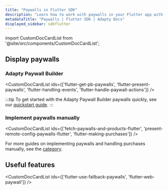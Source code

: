 ```yaml
---
title: "Paywalls in Flutter SDK"
description: "Learn how to work with paywalls in your Flutter app with Adapty SDK."
metadataTitle: "Paywalls | Flutter SDK | Adapty Docs"
displayed_sidebar: sdkflutter
---
```


import CustomDocCardList from '@site/src/components/CustomDocCardList';

## Display paywalls

### Adapty Paywall Builder

<CustomDocCardList ids={['flutter-get-pb-paywalls', 'flutter-present-paywalls', 'flutter-handling-events', 'flutter-handle-paywall-actions']} />

:::tip
To get started with the Adapty Paywall Builder paywalls quickly, see our [quickstart guide](flutter-quickstart-paywalls).
:::

### Implement paywalls manually

<CustomDocCardList ids={['fetch-paywalls-and-products-flutter', 'present-remote-config-paywalls-flutter', 'flutter-making-purchases']} />

For more guides on implementing paywalls and handling purchases manually, see the [category](flutter-implement-paywalls-manually).

## Useful features

<CustomDocCardList ids={['flutter-use-fallback-paywalls', 'flutter-web-paywall']} />